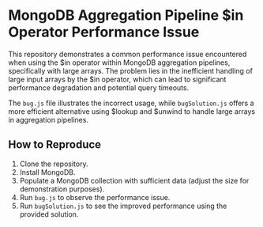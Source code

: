 # MongoDB Aggregation Pipeline $in Operator Performance Issue
This repository demonstrates a common performance issue encountered when using the $in operator within MongoDB aggregation pipelines, specifically with large arrays.  The problem lies in the inefficient handling of large input arrays by the $in operator, which can lead to significant performance degradation and potential query timeouts.

The `bug.js` file illustrates the incorrect usage, while `bugSolution.js` offers a more efficient alternative using $lookup and $unwind to handle large arrays in aggregation pipelines.

## How to Reproduce
1. Clone the repository.
2. Install MongoDB.
3. Populate a MongoDB collection with sufficient data (adjust the size for demonstration purposes).
4. Run `bug.js` to observe the performance issue. 
5. Run `bugSolution.js` to see the improved performance using the provided solution.
